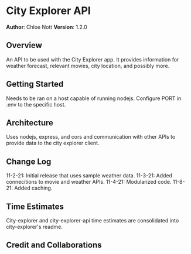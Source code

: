 # City Explorer API

**Author**: Chloe Nott
**Version**: 1.2.0

## Overview

An API to be used with the City Explorer app. It provides information for weather forecast, relevant movies, city location, and possibly more.

## Getting Started

Needs to be ran on a host capable of running nodejs. Configure PORT in .env to the specific host.

## Architecture

Uses nodejs, express, and cors and communication with other APIs to provide data to the city explorer client.

## Change Log

11-2-21: Initial release that uses sample weather data.
11-3-21: Added connecitions to movie and weather APIs.
11-4-21: Modularized code.
11-8-21: Added caching.

## Time Estimates

City-explorer and city-explorer-api time estimates are consolidated into city-explorer's readme.

## Credit and Collaborations

